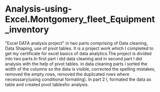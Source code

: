 # Analysis-using-Excel.Montgomery_fleet_Equipment_inventory
"Excel DATA analysis project" in two parts comprising of Data cleaning, Data Shaping, use of pivot tables.
It is a project work which I completed to get my certificate for excel basics of data analytics.The project is divided into two parts.In first part i did data cleaning and in second part I did analysis with the help of pivot tables.
in data cleaning parts i sorted the width of the columns so the data is visible, corrected the spelling mistakes, removed the empty rows, removed the duplicated rows where necesssary(using conditional formating).
In part 2 I, formated the data as table and created pivot tablesfor analysis.
